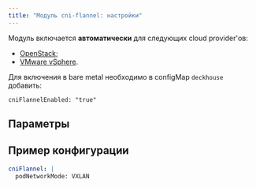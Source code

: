 ```yaml
---
title: "Модуль cni-flannel: настройки"
---
```


Модуль включается **автоматически** для следующих cloud provider'ов:
- [OpenStack](../../modules/030-cloud-provider-openstack/);
- [VMware vSphere](../../modules/030-cloud-provider-vsphere/).

Для включения в bare metal необходимо в configMap `deckhouse` добавить:
```
cniFlannelEnabled: "true"
```

## Параметры

<!-- SCHEMA -->

## Пример конфигурации
```yaml
cniFlannel: |
  podNetworkMode: VXLAN
```
